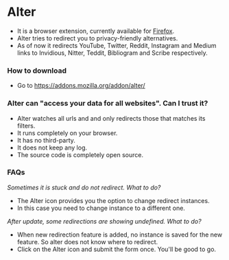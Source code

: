 # Alter
- It is a browser extension, currently available for [Firefox](https://addons.mozilla.org/addon/alter/).
- Alter tries to redirect you to privacy-friendly alternatives.
- As of now it redirects YouTube, Twitter, Reddit, Instagram and Medium links to Invidious, Nitter, Teddit, Bibliogram and Scribe respectively.

### How to download
- Go to https://addons.mozilla.org/addon/alter/

### Alter can "access your data for all websites". Can I trust it?
- Alter watches all urls and and only redirects those that matches its filters.
- It runs completely on your browser. 
- It has no third-party.
- It does not keep any log.
- The source code is completely open source.

### FAQs
*Sometimes it is stuck and do not redirect. What to do?*
- The Alter icon provides you the option to change redirect instances.
- In this case you need to change instance to a different one.

*After update, some redirections are showing undefined. What to do?*
- When new redirection feature is added, no instance is saved for the new feature. So alter does not know where to redirect.
- Click on the Alter icon and submit the form once. You'll be good to go.
